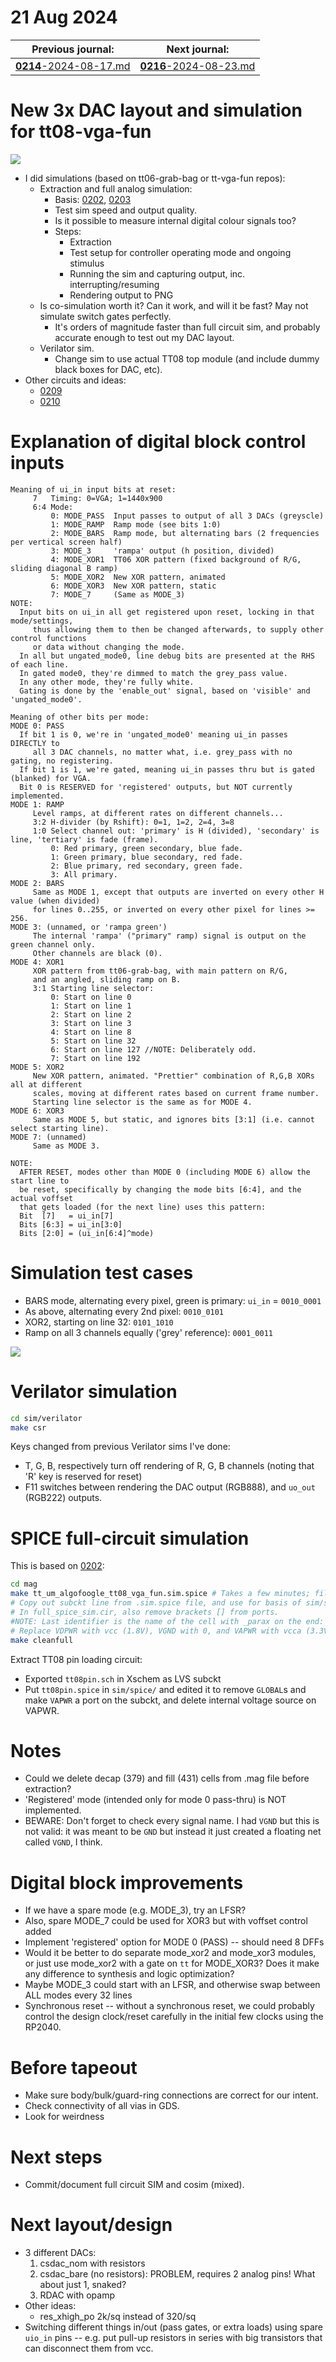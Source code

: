# 21 Aug 2024

| Previous journal: | Next journal: |
|-|-|
| [**0214**-2024-08-17.md](./0214-2024-08-17.md) | [**0216**-2024-08-23.md](./0216-2024-08-23.md) |

# New 3x DAC layout and simulation for tt08-vga-fun

![](./i/0215-tt08-layout-3dac.png)

*   I did simulations (based on tt06-grab-bag or tt-vga-fun repos):
    *   Extraction and full analog simulation:
        *   Basis:
            [0202](https://github.com/algofoogle/journal/blob/master/0202-2024-05-15.md),
            [0203](https://github.com/algofoogle/journal/blob/master/0210-2024-08-09.md)
        *   Test sim speed and output quality.
        *   Is it possible to measure internal digital colour signals too?
        *   Steps:
            *   Extraction
            *   Test setup for controller operating mode and ongoing stimulus
            *   Running the sim and capturing output, inc. interrupting/resuming
            *   Rendering output to PNG
    *   Is co-simulation worth it? Can it work, and will it be fast? May not simulate switch gates perfectly.
        *   It's orders of magnitude faster than full circuit sim, and probably accurate enough to test out my DAC layout.
    *   Verilator sim.
        *   Change sim to use actual TT08 top module (and include dummy black boxes for DAC, etc).
*   Other circuits and ideas:
    *   [0209](https://github.com/algofoogle/journal/blob/master/0209-2024-07-23.md)
    *   [0210](https://github.com/algofoogle/journal/blob/master/0210-2024-08-09.md)

# Explanation of digital block control inputs

```
Meaning of ui_in input bits at reset:
     7   Timing: 0=VGA; 1=1440x900
     6:4 Mode: 
         0: MODE_PASS  Input passes to output of all 3 DACs (greyscle)
         1: MODE_RAMP  Ramp mode (see bits 1:0)
         2: MODE_BARS  Ramp mode, but alternating bars (2 frequencies per vertical screen half)
         3: MODE_3     'rampa' output (h position, divided)
         4: MODE_XOR1  TT06 XOR pattern (fixed background of R/G, sliding diagonal B ramp)
         5: MODE_XOR2  New XOR pattern, animated
         6: MODE_XOR3  New XOR pattern, static
         7: MODE_7     (Same as MODE_3)
NOTE:
  Input bits on ui_in all get registered upon reset, locking in that mode/settings,
     thus allowing them to then be changed afterwards, to supply other control functions
     or data without changing the mode.
  In all but ungated_mode0, line debug bits are presented at the RHS of each line.
  In gated mode0, they're dimmed to match the grey_pass value.
  In any other mode, they're fully white.
  Gating is done by the 'enable_out' signal, based on 'visible' and 'ungated_mode0'.

Meaning of other bits per mode:
MODE 0: PASS
  If bit 1 is 0, we're in 'ungated_mode0' meaning ui_in passes DIRECTLY to
     all 3 DAC channels, no matter what, i.e. grey_pass with no gating, no registering.
  If bit 1 is 1, we're gated, meaning ui_in passes thru but is gated (blanked) for VGA.
  Bit 0 is RESERVED for 'registered' outputs, but NOT currently implemented.
MODE 1: RAMP
     Level ramps, at different rates on different channels...
     3:2 H-divider (by Rshift): 0=1, 1=2, 2=4, 3=8
     1:0 Select channel out: 'primary' is H (divided), 'secondary' is line, 'tertiary' is fade (frame).
         0: Red primary, green secondary, blue fade.
         1: Green primary, blue secondary, red fade.
         2: Blue primary, red secondary, green fade.
         3: All primary.
MODE 2: BARS
     Same as MODE 1, except that outputs are inverted on every other H value (when divided)
     for lines 0..255, or inverted on every other pixel for lines >= 256.
MODE 3: (unnamed, or 'rampa green')
     The internal 'rampa' ("primary" ramp) signal is output on the green channel only.
     Other channels are black (0).
MODE 4: XOR1
     XOR pattern from tt06-grab-bag, with main pattern on R/G,
     and an angled, sliding ramp on B.
     3:1 Starting line selector:
         0: Start on line 0
         1: Start on line 1
         2: Start on line 2
         3: Start on line 3
         4: Start on line 8
         5: Start on line 32
         6: Start on line 127 //NOTE: Deliberately odd.
         7: Start on line 192
MODE 5: XOR2
     New XOR pattern, animated. "Prettier" combination of R,G,B XORs all at different
     scales, moving at different rates based on current frame number.
     Starting line selector is the same as for MODE 4.
MODE 6: XOR3
     Same as MODE 5, but static, and ignores bits [3:1] (i.e. cannot select starting line).
MODE 7: (unnamed)
     Same as MODE 3.

NOTE:
  AFTER RESET, modes other than MODE 0 (including MODE 6) allow the start line to
  be reset, specifically by changing the mode bits [6:4], and the actual voffset
  that gets loaded (for the next line) uses this pattern:
  Bit  [7]   = ui_in[7]
  Bits [6:3] = ui_in[3:0]
  Bits [2:0] = (ui_in[6:4]^mode)
```

# Simulation test cases

*   BARS mode, alternating every pixel, green is primary: `ui_in` = `0010_0001`
*   As above, alternating every 2nd pixel: `0010_0101`
*   XOR2, starting on line 32: `0101_1010`
*   Ramp on all 3 channels equally ('grey' reference): `0001_0011`

![](./i/0215-tt08-patterns.png)


# Verilator simulation

```bash
cd sim/verilator
make csr
```

Keys changed from previous Verilator sims I've done:
*   T, G, B, respectively turn off rendering of R, G, B channels (noting that 'R' key is reserved for reset)
*   F11 switches between rendering the DAC output (RGB888), and `uo_out` (RGB222) outputs.


# SPICE full-circuit simulation

This is based on [0202](./0202-2024-05-15.md):

```bash
cd mag
make tt_um_algofoogle_tt08_vga_fun.sim.spice # Takes a few minutes; file is 13MB.
# Copy out subckt line from .sim.spice file, and use for basis of sim/spice/full_spice_sim.cir `xtt` instance.
# In full_spice_sim.cir, also remove brackets [] from ports.
#NOTE: Last identifier is the name of the cell with _parax on the end: tt_um_algofoogle_tt08_vga_fun_parax
# Replace VDPWR with vcc (1.8V), VGND with 0, and VAPWR with vcca (3.3V).
make cleanfull
```

Extract TT08 pin loading circuit:
*   Exported `tt08pin.sch` in Xschem as LVS subckt
*   Put `tt08pin.spice` in `sim/spice/` and edited it to remove `GLOBAL`s and make `VAPWR` a port on the subckt, and delete internal voltage source on VAPWR.

# Notes

*   Could we delete decap (379) and fill (431) cells from .mag file before extraction?
*   'Registered' mode (intended only for mode 0 pass-thru) is NOT implemented.
*   BEWARE: Don't forget to check every signal name. I had `VGND` but this is not valid: it was meant to be `GND` but instead it just created a floating net called `VGND`, I think.


# Digital block improvements

*   If we have a spare mode (e.g. MODE_3), try an LFSR?
*   Also, spare MODE_7 could be used for XOR3 but with voffset control added
*   Implement 'registered' option for MODE 0 (PASS) -- should need 8 DFFs
*   Would it be better to do separate mode_xor2 and mode_xor3 modules, or just use mode_xor2 with a gate on `tt` for MODE_XOR3? Does it make any difference to synthesis and logic optimization?
*   Maybe MODE_3 could start with an LFSR, and otherwise swap between ALL modes every 32 lines
*   Synchronous reset -- without a synchronous reset, we could probably control the design clock/reset carefully in the initial few clocks using the RP2040.

# Before tapeout

*   Make sure body/bulk/guard-ring connections are correct for our intent.
*   Check connectivity of all vias in GDS.
*   Look for weirdness

# Next steps

*   Commit/document full circuit SIM and cosim (mixed).

# Next layout/design

*   3 different DACs:
    1.  csdac_nom with resistors
    2.  csdac_bare (no resistors): PROBLEM, requires 2 analog pins! What about just 1, snaked?
    3.  RDAC with opamp
*   Other ideas:
    *   res_xhigh_po 2k/sq instead of 320/sq
*   Switching different things in/out (pass gates, or extra loads) using spare `uio_in` pins -- e.g. put pull-up resistors in series with big transistors that can disconnect them from vcc.
